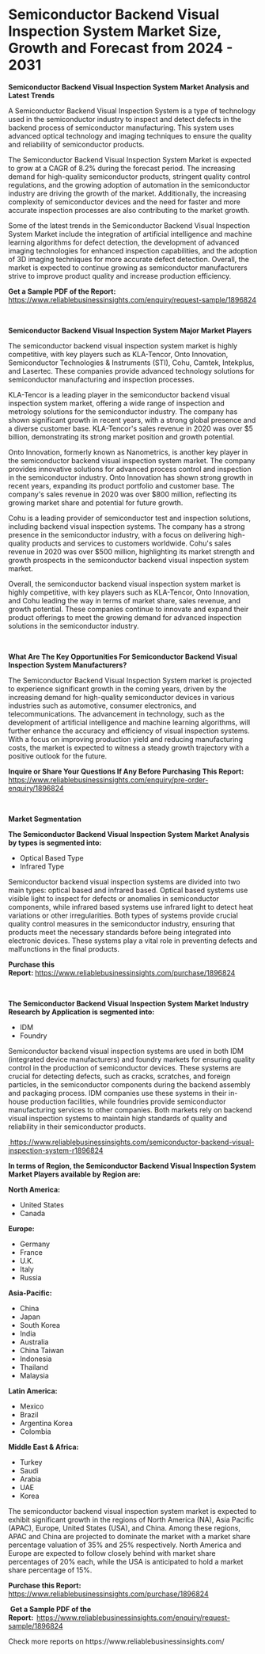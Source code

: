 <p><h1>Semiconductor Backend Visual Inspection System Market Size, Growth and Forecast from 2024 - 2031</h1></p><p><strong>Semiconductor Backend Visual Inspection System Market Analysis and Latest Trends</strong></p>
<p><p>A Semiconductor Backend Visual Inspection System is a type of technology used in the semiconductor industry to inspect and detect defects in the backend process of semiconductor manufacturing. This system uses advanced optical technology and imaging techniques to ensure the quality and reliability of semiconductor products.</p><p>The Semiconductor Backend Visual Inspection System Market is expected to grow at a CAGR of 8.2% during the forecast period. The increasing demand for high-quality semiconductor products, stringent quality control regulations, and the growing adoption of automation in the semiconductor industry are driving the growth of the market. Additionally, the increasing complexity of semiconductor devices and the need for faster and more accurate inspection processes are also contributing to the market growth.</p><p>Some of the latest trends in the Semiconductor Backend Visual Inspection System Market include the integration of artificial intelligence and machine learning algorithms for defect detection, the development of advanced imaging technologies for enhanced inspection capabilities, and the adoption of 3D imaging techniques for more accurate defect detection. Overall, the market is expected to continue growing as semiconductor manufacturers strive to improve product quality and increase production efficiency.</p></p>
<p><strong>Get a Sample PDF of the Report:&nbsp;</strong> <a href="https://www.reliablebusinessinsights.com/enquiry/request-sample/1896824">https://www.reliablebusinessinsights.com/enquiry/request-sample/1896824</a></p>
<p>&nbsp;</p>
<p><strong>Semiconductor Backend Visual Inspection System Major Market Players</strong></p>
<p><p>The semiconductor backend visual inspection system market is highly competitive, with key players such as KLA-Tencor, Onto Innovation, Semiconductor Technologies & Instruments (STI), Cohu, Camtek, Intekplus, and Lasertec. These companies provide advanced technology solutions for semiconductor manufacturing and inspection processes.</p><p>KLA-Tencor is a leading player in the semiconductor backend visual inspection system market, offering a wide range of inspection and metrology solutions for the semiconductor industry. The company has shown significant growth in recent years, with a strong global presence and a diverse customer base. KLA-Tencor's sales revenue in 2020 was over $5 billion, demonstrating its strong market position and growth potential.</p><p>Onto Innovation, formerly known as Nanometrics, is another key player in the semiconductor backend visual inspection system market. The company provides innovative solutions for advanced process control and inspection in the semiconductor industry. Onto Innovation has shown strong growth in recent years, expanding its product portfolio and customer base. The company's sales revenue in 2020 was over $800 million, reflecting its growing market share and potential for future growth.</p><p>Cohu is a leading provider of semiconductor test and inspection solutions, including backend visual inspection systems. The company has a strong presence in the semiconductor industry, with a focus on delivering high-quality products and services to customers worldwide. Cohu's sales revenue in 2020 was over $500 million, highlighting its market strength and growth prospects in the semiconductor backend visual inspection system market.</p><p>Overall, the semiconductor backend visual inspection system market is highly competitive, with key players such as KLA-Tencor, Onto Innovation, and Cohu leading the way in terms of market share, sales revenue, and growth potential. These companies continue to innovate and expand their product offerings to meet the growing demand for advanced inspection solutions in the semiconductor industry.</p></p>
<p>&nbsp;</p>
<p><strong>What Are The Key Opportunities For Semiconductor Backend Visual Inspection System Manufacturers?</strong></p>
<p><p>The Semiconductor Backend Visual Inspection System market is projected to experience significant growth in the coming years, driven by the increasing demand for high-quality semiconductor devices in various industries such as automotive, consumer electronics, and telecommunications. The advancement in technology, such as the development of artificial intelligence and machine learning algorithms, will further enhance the accuracy and efficiency of visual inspection systems. With a focus on improving production yield and reducing manufacturing costs, the market is expected to witness a steady growth trajectory with a positive outlook for the future.</p></p>
<p><strong>Inquire or Share Your Questions If Any Before Purchasing This Report:</strong> <a href="https://www.reliablebusinessinsights.com/enquiry/pre-order-enquiry/1896824">https://www.reliablebusinessinsights.com/enquiry/pre-order-enquiry/1896824</a></p>
<p>&nbsp;</p>
<p><strong>Market Segmentation</strong></p>
<p><strong>The Semiconductor Backend Visual Inspection System Market Analysis by types is segmented into:</strong></p>
<p><ul><li>Optical Based Type</li><li>Infrared Type</li></ul></p>
<p><p>Semiconductor backend visual inspection systems are divided into two main types: optical based and infrared based. Optical based systems use visible light to inspect for defects or anomalies in semiconductor components, while infrared based systems use infrared light to detect heat variations or other irregularities. Both types of systems provide crucial quality control measures in the semiconductor industry, ensuring that products meet the necessary standards before being integrated into electronic devices. These systems play a vital role in preventing defects and malfunctions in the final products.</p></p>
<p><strong>Purchase this Report:&nbsp;</strong><a href="https://www.reliablebusinessinsights.com/purchase/1896824">https://www.reliablebusinessinsights.com/purchase/1896824</a></p>
<p>&nbsp;</p>
<p><strong>The Semiconductor Backend Visual Inspection System Market Industry Research by Application is segmented into:</strong></p>
<p><ul><li>IDM</li><li>Foundry</li></ul></p>
<p><p>Semiconductor backend visual inspection systems are used in both IDM (integrated device manufacturers) and foundry markets for ensuring quality control in the production of semiconductor devices. These systems are crucial for detecting defects, such as cracks, scratches, and foreign particles, in the semiconductor components during the backend assembly and packaging process. IDM companies use these systems in their in-house production facilities, while foundries provide semiconductor manufacturing services to other companies. Both markets rely on backend visual inspection systems to maintain high standards of quality and reliability in their semiconductor products.</p></p>
<p><a href="https://www.reliablebusinessinsights.com/semiconductor-backend-visual-inspection-system-r1896824">&nbsp;https://www.reliablebusinessinsights.com/semiconductor-backend-visual-inspection-system-r1896824</a></p>
<p><strong>In terms of Region, the Semiconductor Backend Visual Inspection System Market Players available by Region are:</strong></p>
<p>
    <p> <strong> North America: </strong>
        <ul>
            <li>United States</li>
            <li>Canada</li>
        </ul>
        </p> 
    <p> <strong> Europe: </strong>
        <ul>
            <li>Germany</li>
            <li>France</li>
            <li>U.K.</li>
            <li>Italy</li>
            <li>Russia</li>
        </ul>
        </p> 
    <p> <strong> Asia-Pacific: </strong>
        <ul>
            <li>China</li>
            <li>Japan</li>
            <li>South Korea</li>
            <li>India</li>
            <li>Australia</li>
            <li>China Taiwan</li>
            <li>Indonesia</li>
            <li>Thailand</li>
            <li>Malaysia</li>
        </ul>
        </p> 
    <p> <strong> Latin America: </strong>
        <ul>
            <li>Mexico</li>
            <li>Brazil</li>
            <li>Argentina Korea</li>
            <li>Colombia</li>
        </ul>
        </p> 
    <p> <strong> Middle East & Africa: </strong>
        <ul>
            <li>Turkey</li>
            <li>Saudi</li>
            <li>Arabia</li>
            <li>UAE</li>
            <li>Korea</li>
        </ul>
    </p>
    </p>
<p><p>The semiconductor backend visual inspection system market is expected to exhibit significant growth in the regions of North America (NA), Asia Pacific (APAC), Europe, United States (USA), and China. Among these regions, APAC and China are projected to dominate the market with a market share percentage valuation of 35% and 25% respectively. North America and Europe are expected to follow closely behind with market share percentages of 20% each, while the USA is anticipated to hold a market share percentage of 15%.</p></p>
<p><strong>Purchase this Report: </strong><a href="https://www.reliablebusinessinsights.com/purchase/1896824">https://www.reliablebusinessinsights.com/purchase/1896824</a></p>
<p>&nbsp;<strong>Get a Sample PDF of the Report:&nbsp;&nbsp;</strong><a href="https://www.reliablebusinessinsights.com/enquiry/request-sample/1896824">https://www.reliablebusinessinsights.com/enquiry/request-sample/1896824</a></p>
<p><strong></strong></p>
<p>Check more reports on https://www.reliablebusinessinsights.com/</p>